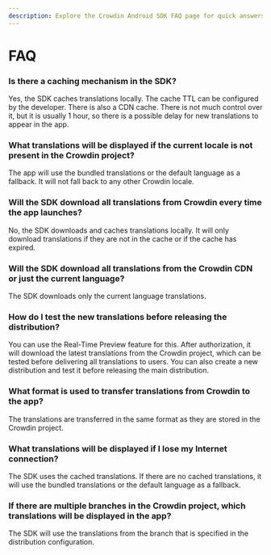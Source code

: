 ```yaml
---
description: Explore the Crowdin Android SDK FAQ page for quick answers to your questions. Find troubleshooting tips to optimize your experience.
---
```


# FAQ

### Is there a caching mechanism in the SDK?

Yes, the SDK caches translations locally. The cache TTL can be configured by the developer. There is also a CDN cache. There is not much control over it, but it is usually 1 hour, so there is a possible delay for new translations to appear in the app.

### What translations will be displayed if the current locale is not present in the Crowdin project?

The app will use the bundled translations or the default language as a fallback. It will not fall back to any other Crowdin locale.

### Will the SDK download all translations from Crowdin every time the app launches?

No, the SDK downloads and caches translations locally. It will only download translations if they are not in the cache or if the cache has expired.

### Will the SDK download all translations from the Crowdin CDN or just the current language?

The SDK downloads only the current language translations.

### How do I test the new translations before releasing the distribution?

You can use the Real-Time Preview feature for this. After authorization, it will download the latest translations from the Crowdin project, which can be tested before delivering all translations to users. You can also create a new distribution and test it before releasing the main distribution.

### What format is used to transfer translations from Crowdin to the app?

The translations are transferred in the same format as they are stored in the Crowdin project.

### What translations will be displayed if I lose my Internet connection?

The SDK uses the cached translations. If there are no cached translations, it will use the bundled translations or the default language as a fallback.

### If there are multiple branches in the Crowdin project, which translations will be displayed in the app?

The SDK will use the translations from the branch that is specified in the distribution configuration.
